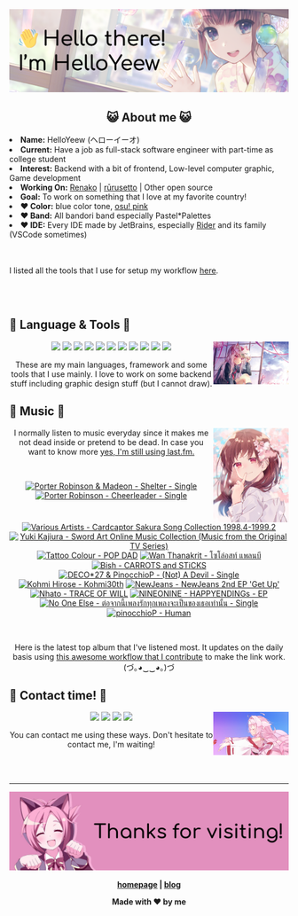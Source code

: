 <img src="welcome-banner.png" alt="Welcome!">

<h2 align="center">😺 About me 😺</h2> 
<!-- <href="https://music.apple.com/profile/HelloYeew"><img src="https://music-profile.rayriffy.com/theme/light.svg?uid=000318.14c819f20852410f9dbc0d2a5438f62b.0716" width="27%" align="right"></href> -->
<li><b>Name:</b> HelloYeew (ヘローイーオ)</li>
<li><b>Current:</b> Have a job as full-stack software engineer with part-time as college student</li>
<li><b>Interest:</b> Backend with a bit of frontend, Low-level computer graphic, Game development</li>
<li><b>Working On:</b> <a href="https://github.com/HelloYeew/renako">Renako</a> | <a href="https://github.com/Rurusetto/rurusetto">rūrusetto</a> | Other open source</li>
<li><b>Goal:</b> To work on something that I love at my favorite country!</li>
<li><b>❤️ Color:</b> blue color tone, <a href="https://www.color-hex.com/color-palette/104633">osu! pink</a></li>
<li><b>❤️ Band:</b> All bandori band especially Pastel*Palettes</li>
<li><b>❤️ IDE:</b> Every IDE made by JetBrains, especially <a href="https://www.jetbrains.com/rider/">Rider</a> and its family</li> (VSCode sometimes)
<br>
<br>
<br>

<p>I listed all the tools that I use for setup my workflow <a href="https://github.com/HelloYeew/workflow-setup">here</a>.</p>

<br>
<br>

## 📇 Language & Tools 📇

<img src="knowledge-pic.png" width="27%" align="right">
<p align="center"><img src="https://img.shields.io/badge/-python-3776AB.svg?&style=for-the-badge&logo=python&logoColor=white"/> <img src="https://img.shields.io/badge/-django-092E20.svg?&style=for-the-badge&logo=django&logoColor=white"/> <img src="https://img.shields.io/badge/-csharp-239120.svg?&style=for-the-badge&logo=csharp&logoColor=white"/> <img src="https://img.shields.io/badge/-javascript-F7DF1E.svg?&style=for-the-badge&logo=javascript&logoColor=black"/> <img src="https://img.shields.io/badge/-typescript-3178C6.svg?&style=for-the-badge&logo=typescript&logoColor=white"/> <img src="https://img.shields.io/badge/java-007396.svg?&style=for-the-badge&logo=java&logoColor=white"/> <img src="https://img.shields.io/badge/-html5-E34F26.svg?&style=for-the-badge&logo=html5&logoColor=white"/> <img src="https://img.shields.io/badge/-css3-1572B6.svg?&style=for-the-badge&logo=css3&logoColor=white"/> <img src="https://img.shields.io/badge/-nginx-009639.svg?&style=for-the-badge&logo=nginx&logoColor=white"/> <img src="https://img.shields.io/badge/-svelte-FF3E00.svg?&style=for-the-badge&logo=svelte&logoColor=white"/> <img src="https://img.shields.io/badge/-tailwind CSS-06B6D4.svg?&style=for-the-badge&logo=Tailwind CSS&logoColor=white"/>

<p align="center">These are my main languages, framework and some tools that I use mainly. I love to work on some backend stuff including graphic design stuff (but I cannot draw).</p>

## 🎵 Music 🎵

<img src="music-pic.png" width="27%" align="right">

<p align="center">I normally listen to music everyday since it makes me not dead inside or pretend to be dead. In case you want to know more <a href="https://www.last.fm/user/HelloYeew">yes, I'm still using last.fm.</p>
  
<br>

<!-- lastfm -->
<p align="center"><a href="https://www.last.fm/music/Porter+Robinson+&+Madeon/Shelter+-+Single"><img src="https://lastfm.freetls.fastly.net/i/u/64s/309553d891bc7915b9fc5af9db945f12.jpg" title="Porter Robinson & Madeon - Shelter - Single"></a> <a href="https://www.last.fm/music/Porter+Robinson/Cheerleader+-+Single"><img src="https://lastfm.freetls.fastly.net/i/u/64s/6dca4052d382256c7ae502ad0736159c.jpg" title="Porter Robinson - Cheerleader - Single"></a> <a href="https://www.last.fm/music/Various+Artists/Cardcaptor+Sakura+Song+Collection+1998.4-1999.2"><img src="https://lastfm.freetls.fastly.net/i/u/64s/608c6ea15b30f282907be53a6dc5a98a.jpg" title="Various Artists - Cardcaptor Sakura Song Collection 1998.4-1999.2"></a> <a href="https://www.last.fm/music/Yuki+Kajiura/Sword+Art+Online+Music+Collection+(Music+from+the+Original+TV+Series)"><img src="https://lastfm.freetls.fastly.net/i/u/64s/7f0460ce1f34ce6576b7e482ed2ce00b.jpg" title="Yuki Kajiura - Sword Art Online Music Collection (Music from the Original TV Series)"></a> <a href="https://www.last.fm/music/Tattoo+Colour/POP+DAD"><img src="https://lastfm.freetls.fastly.net/i/u/64s/c9ea8913137bbb796257e5d708f583fb.jpg" title="Tattoo Colour - POP DAD"></a> <a href="https://www.last.fm/music/Wan+Thanakrit/%E0%B9%82%E0%B8%8B%E0%B9%82%E0%B8%A5%E0%B9%88%E0%B8%AD%E0%B8%AA%E0%B8%97%E0%B9%8C+%E0%B9%81%E0%B8%9E%E0%B8%A5%E0%B8%99%E0%B8%9A%E0%B8%B5"><img src="https://lastfm.freetls.fastly.net/i/u/64s/5b6c1bfbcf68873e77295aeeb1af6551.jpg" title="Wan Thanakrit - โซโล่อสท์ แพลนบี"></a> <a href="https://www.last.fm/music/Bish/CARROTS+and+STiCKS"><img src="https://lastfm.freetls.fastly.net/i/u/64s/43a0a8fca40238f3178adfccc366fb91.jpg" title="Bish - CARROTS and STiCKS"></a> <a href="https://www.last.fm/music/DECO*27+&+PinocchioP/(Not)+A+Devil+-+Single"><img src="https://lastfm.freetls.fastly.net/i/u/64s/6b8216a8a64e099a4363344cdbe955f4.jpg" title="DECO*27 & PinocchioP - (Not) A Devil - Single"></a> <a href="https://www.last.fm/music/Kohmi+Hirose/Kohmi30th"><img src="https://lastfm.freetls.fastly.net/i/u/64s/de58046da952d77c64ad20f24e8591e8.png" title="Kohmi Hirose - Kohmi30th"></a> <a href="https://www.last.fm/music/NewJeans/NewJeans+2nd+EP+%27Get+Up%27"><img src="https://lastfm.freetls.fastly.net/i/u/64s/ea408c9027643c1c5db16a4a75be4e40.jpg" title="NewJeans - NewJeans 2nd EP 'Get Up'"></a> <a href="https://www.last.fm/music/Nhato/TRACE+OF+WILL"><img src="https://lastfm.freetls.fastly.net/i/u/64s/4d8e811740f87d1b1d880777fcb65da0.jpg" title="Nhato - TRACE OF WILL"></a> <a href="https://www.last.fm/music/NINEONINE/HAPPYENDINGs+-+EP"><img src="https://lastfm.freetls.fastly.net/i/u/64s/b727da687a0aca5cc13fddf992fabb00.jpg" title="NINEONINE - HAPPYENDINGs - EP"></a> <a href="https://www.last.fm/music/No+One+Else/%E0%B8%95%E0%B9%88%E0%B8%AD%E0%B8%88%E0%B8%B2%E0%B8%81%E0%B8%99%E0%B8%B5%E0%B9%89%E0%B9%80%E0%B8%9E%E0%B8%A5%E0%B8%87%E0%B8%A3%E0%B8%B1%E0%B8%81%E0%B8%97%E0%B8%B8%E0%B8%81%E0%B9%80%E0%B8%9E%E0%B8%A5%E0%B8%87%E0%B8%88%E0%B8%B0%E0%B9%80%E0%B8%9B%E0%B9%87%E0%B8%99%E0%B8%82%E0%B8%AD%E0%B8%87%E0%B9%80%E0%B8%98%E0%B8%AD%E0%B9%80%E0%B8%97%E0%B9%88%E0%B8%B2%E0%B8%99%E0%B8%B1%E0%B9%89%E0%B8%99+-+Single"><img src="https://lastfm.freetls.fastly.net/i/u/64s/7fe248eb970f82a3b2ec84d36a7b49f4.jpg" title="No One Else - ต่อจากนี้เพลงรักทุกเพลงจะเป็นของเธอเท่านั้น - Single"></a> <a href="https://www.last.fm/music/pinocchioP/Human"><img src="https://lastfm.freetls.fastly.net/i/u/64s/c83d1456ecf82a0dd6865f69216ef1f7.jpg" title="pinocchioP - Human"></a> </p>

<br>

<p align="center">Here is the latest top album that I've listened most. It updates on the daily basis using <a href="https://github.com/melipass/lastfm-to-markdown/">this awesome workflow that I contribute</a> to make the link work. (づ｡◕‿‿◕｡)づ</p>

## 📝 Contact time! 📝

<img src="contact-pic.png" width="27%" align="right">

<p align="center"><a href="https://twitter.com/nonggummud" target="_blank"><img src="https://img.shields.io/badge/-nonggummud-1DA1F2.svg?&style=for-the-badge&logo=Twitter&logoColor=white"/></a> <a href="https://www.linkedin.com/in/helloyeew" target="_blank"><img src="https://img.shields.io/badge/-helloyeew-0A66C2.svg?&style=for-the-badge&logo=linkedin&logoColor=white"/></a> <a href="https://peerlist.io/helloyeew"><img src="https://img.shields.io/badge/-peerlist-00AA45.svg?&style=for-the-badge"/></a> <a href="https://music.apple.com/profile/HelloYeew" target="_blank"><img src="https://img.shields.io/badge/-Apple Music-FC3C44.svg?&style=for-the-badge&logo=Apple&logoColor=white"/></a></p>

<p align="center">You can contact me using these ways. Don't hesitate to contact me, I'm waiting!</p>
<br>
<br>

---

<img src="bye-banner.png" alt="Thanks for visiting!">

<p align="center"><b><a href="https://www.helloyeew.dev">homepage</a> | <b><a href="https://story.helloyeew.dev/">blog</a></p>

<p align="center">Made with ❤️ by me</p>

